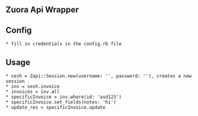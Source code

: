 ## Zuora Api Wrapper

## Config
	* fill in credentials in the config.rb file

## Usage
	* sesh = Zapi::Session.new(username: '', password: ''), creates a new session
	* inv = sesh.invoice
	* invoices = inv.all
	* specificInvoice = inv.where(id: 'asd123')
	* specificInvoice.set_fields(notes: 'hi')
	* update_res = specificInvoice.update



